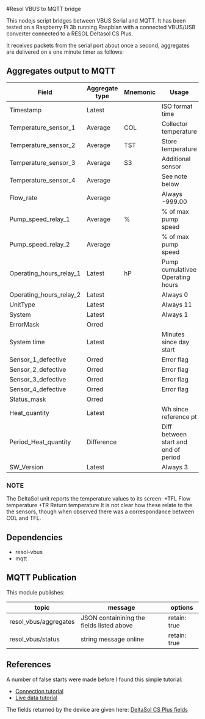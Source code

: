 #Resol VBUS to MQTT bridge

This nodejs script bridges between VBUS Serial and MQTT. 
It has been tested on a Raspberry Pi 3b running Raspbian with a connected VBUS/USB converter connected to a RESOL Deltasol CS Plus.

It receives packets from the serial port about once a second, aggregates are delivered on a one minute timer as follows:

## Aggregates output to MQTT

| Field                    | Aggregate type | Mnemonic |Usage                 |
|--------------------------|----------------|----------|----------------------|
| Timestamp                | Latest         |          | ISO format time      |
| Temperature_sensor_1     | Average        | COL      |Collector temperature |
| Temperature_sensor_2     | Average        | TST      |Store temperature     |
| Temperature_sensor_3     | Average        | S3       |Additional sensor     |
| Temperature_sensor_4     | Average        |          | See note below       |
| Flow_rate                | Average        |          | Always -999.00       |
| Pump_speed_relay_1       | Average        | %        | % of max pump speed  |
| Pump_speed_relay_2       | Average        |          | % of max pump speed  |
| Operating_hours_relay_1  | Latest         | hP       | Pump cumulativee Operating hours |
| Operating_hours_relay_2  | Latest         |          | Always 0             |
| UnitType                 | Latest         |          | Always 11            |
| System                   | Latest         |          | Always 1             |
| ErrorMask                | Orred          |          |                      |
| System time              | Latest         |          | Minutes since day start |
| Sensor_1_defective       | Orred          |          | Error flag           |
| Sensor_2_defective       | Orred          |          | Error flag           |
| Sensor_3_defective       | Orred          |          | Error flag           |
| Sensor_4_defective       | Orred          |          | Error flag           |
| Status_mask              | Orred          |          |                      |
| Heat_quantity            | Latest         |          | Wh since reference pt|
| Period_Heat_quantity     | Difference     |          | Diff between start and end of  period |
| SW_Version               | Latest         |          | Always 3             |

### NOTE
The DeltaSol unit reports the temperature values to its screen:
+TFL Flow temperature
+TR Return temperature
It is not clear how these relate to the the sensors, though when observed there was a correspondance between COL and TFL. 

## Dependencies
+ resol-vbus
+ mqtt

## MQTT Publication
This module publishes:

| topic                 | message                                    | options      |
|-----------------------|--------------------------------------------|--------------|
|resol_vbus/aggregates  | JSON containining the fields listed above  | retain: true |
|resol_vbus/status      | string message online                      | retain: true |


## References
A number of false starts were made before I found this simple tutorial:
+ [Connection tutorial](https://danielwippermann.github.io/resol-vbus/#/md/docs/connection-tutorial) 
+ [Live data tutorial](https://danielwippermann.github.io/resol-vbus/#/md/docs/live-data-tutorial)

The fields returned by the device are given here:
[DeltaSol CS Plus fields](https://danielwippermann.github.io/resol-vbus/#/vsf/fields/00_0010_2211_10_0100)

